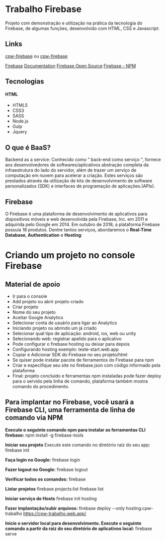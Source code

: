 # Trabalho Firebase

Projeto com demonstração e utilização na prática da tecnologia do Firebase, de algumas funções, desenvolvido com HTML, CSS e Javascript:

## Links

[cpw-firebase](https://cpw-firebase.web.app) ou [cpw-firebase](https://cpw-firebase.firebaseapp.com)

[Firebase](https://firebase.google.com/?hl=pt-BR)
[Documentation](https://firebase.google.com/docs?hl=pt-BR)
[Firebase Open Source](https://firebaseopensource.com)
[Firebase - NPM](https://www.npmjs.com/package/firebase)



## Tecnologias

#### HTML
- HTML5
- CSS3
- SASS
- Node.js
- Gulp
- Jquery

## O que é BaaS?
Backend as a service: Conhecido como " back-end como serviço ", fornece aos desenvolvedores de softwares/aplicativos abstração completa da infraestrutura do lado do servidor, além de trazer um serviço de computação em nuvem para acelerar a criação. Estes serviços são prestados através da utilização de kits de desenvolvimento de software personalizados (SDK) e interfaces de programação de aplicações.(APIs).

## Firebase
O Firebase é uma plataforma de desenvolvimento de aplicativos para dispositivos móveis e web desenvolvida pela Firebase, Inc. em 2011 e adquirida pelo Google em 2014. Em outubro de 2018, a plataforma Firebase possuía 18 produtos. Dentre tantos serviços, abordaremos o **Real-Time Database**, **Authentication** e **Hosting**:

# Criando um projeto no console Firebase
## Material de apoio

*	Ir para o console
*	Add projeto ou abrir projeto criado
*	Criar projeto
  *	Nome do seu projeto
  *	Aceitar Google Analytics
  *	Selecionar conta de usuário para ligar ao Analytics
*	Iniciando projeto ou abrindo um já criado
  *	Selecionar qual tipo de aplicação: android, ios, web ou unity
  *	Selecionando web: registrar apelido para o aplicativo
  *	Pode configurar o firebase hosting ou deixar para depois
  *	Configurando hosting exemplo: teste-start.web.app
  *	Copiar e Adicionar SDK do Firebase no seu projeto/html
  *	Se quiser pode instalar pacote de ferramentos do Firebase para npm
  *	Criar e especifique seu site no firebase.json com código informado pela plataforma
  *	Final: projeto concluído e ferramentas npm instaladas pode fazer deploy para o servido pela linha de comando, plataforma também mostra comando do procedimento.

## Para implantar no Firebase, você usará a Firebase CLI, uma ferramenta de linha de comando via NPM

**Execute o seguinte comando npm para instalar as ferramentas CLI firebase:**
npm install -g firebase-tools

**Iniciar seu projeto**
Execute este comando no diretório raiz do seu app:
firebase init

**Faça login no Google:**
firebase login

**Fazer logout no Google:**
firebase logout

**Verificar todos os comandos:**
firebase

**Listar projetos**
firebase projects:list
firebase list

**Iniciar serviço de Hosts**
firebase init hosting

**Fazer implantação/subir arquivos:**
firebase deploy --only hosting:cpw-trabalho
https://cpw-trabalho.web.app/

**Inicie o servidor local para desenvolvimento. Execute o seguinte comando a partir da raiz do seu diretório de aplicativos local:**
firebase serve

